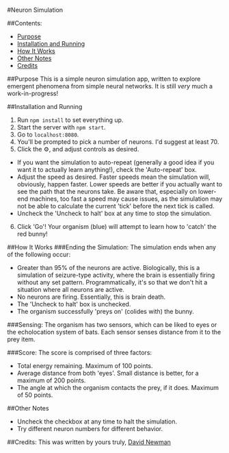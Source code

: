 #Neuron Simulation

##Contents:
 - [Purpose](#purpose)
 - [Installation and Running](#installation-and-running)
 - [How It Works](#how-it-works)
 - [Other Notes](#other-notes)
 - [Credits](#credits)

##Purpose
This is a simple neuron simulation app, written to explore emergent phenomena from simple neural networks. It is still *very* much a work-in-progress! 

##Installation and Running
 1. Run `npm install` to set everything up.
 2. Start the server with `npm start`.
 3. Go to `localhost:8080`.
 4. You'll be prompted to pick a number of neurons. I'd suggest at least 70. 
 5. Click the &#9881;, and adjust controls as desired.
  - If you want the simulation to auto-repeat (generally a good idea if you want it to actually learn anything!), check the 'Auto-repeat' box.
  - Adjust the speed as desired. Faster speeds mean the simulation will, obviously, happen faster. Lower speeds are better if you actually want to see the path that the neurons take. Be aware that, especially on lower-end machines, too fast a speed may cause issues, as the simulation may not be able to calculate the current 'tick' before the next tick is called.
  - Uncheck the 'Uncheck to halt' box at any time to stop the simulation.
 6. Click 'Go'! Your organism (blue) will attempt to learn how to 'catch' the red bunny!

##How It Works
###Ending the Simulation:
The simulation ends when any of the following occur:

  - Greater than 95% of the neurons are active. Biologically, this is a simulation of seizure-type activity, where the brain is essentially firing without any set pattern. Programmatically, it's so that we don't hit a situation where all neurons are active.
  - No neurons are firing. Essentially, this is brain death.
  - The 'Uncheck to halt' box is unchecked.
  - The organism successfully 'preys on' (colides with) the bunny.

###Sensing:
 The organism has two sensors, which can be liked to eyes or the echolocation system of bats. Each sensor senses distance from it to the prey item.

###Score:
 The score is comprised of three factors: 

  - Total energy remaining. Maximum of 100 points.
  - Average distance from both 'eyes'. Small distance is better, for a maximum of 200 points.
  - The angle at which the organism contacts the prey, if it does. Maximum of 50 points.

##Other Notes
 - Uncheck the checkbox at any time to halt the simulation.
 - Try different neuron numbers for different behavior.


##Credits:
This was written by yours truly, [David Newman](https://github.com/Newms34)

